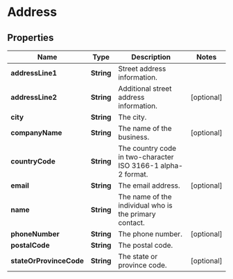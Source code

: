 
# Address

## Properties
Name | Type | Description | Notes
------------ | ------------- | ------------- | -------------
**addressLine1** | **String** | Street address information. | 
**addressLine2** | **String** | Additional street address information. |  [optional]
**city** | **String** | The city. | 
**companyName** | **String** | The name of the business. |  [optional]
**countryCode** | **String** | The country code in two-character ISO 3166-1 alpha-2 format. | 
**email** | **String** | The email address. |  [optional]
**name** | **String** | The name of the individual who is the primary contact. | 
**phoneNumber** | **String** | The phone number. |  [optional]
**postalCode** | **String** | The postal code. | 
**stateOrProvinceCode** | **String** | The state or province code. |  [optional]



